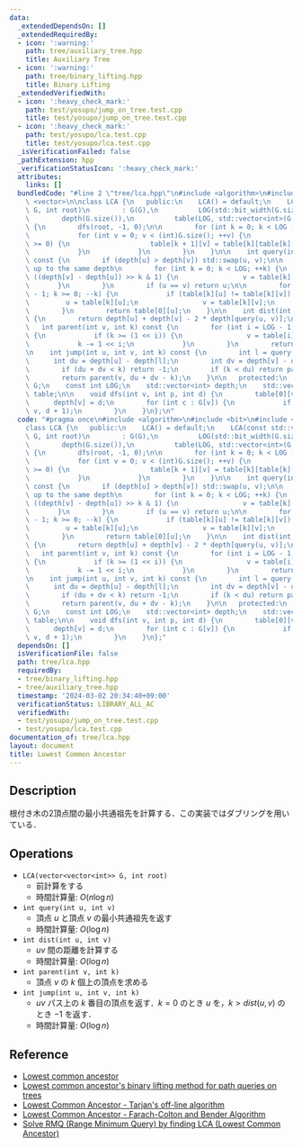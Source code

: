 ```yaml
---
data:
  _extendedDependsOn: []
  _extendedRequiredBy:
  - icon: ':warning:'
    path: tree/auxiliary_tree.hpp
    title: Auxiliary Tree
  - icon: ':warning:'
    path: tree/binary_lifting.hpp
    title: Binary Lifting
  _extendedVerifiedWith:
  - icon: ':heavy_check_mark:'
    path: test/yosupo/jump_on_tree.test.cpp
    title: test/yosupo/jump_on_tree.test.cpp
  - icon: ':heavy_check_mark:'
    path: test/yosupo/lca.test.cpp
    title: test/yosupo/lca.test.cpp
  _isVerificationFailed: false
  _pathExtension: hpp
  _verificationStatusIcon: ':heavy_check_mark:'
  attributes:
    links: []
  bundledCode: "#line 2 \"tree/lca.hpp\"\n#include <algorithm>\n#include <bit>\n#include\
    \ <vector>\n\nclass LCA {\n   public:\n    LCA() = default;\n    LCA(const std::vector<std::vector<int>>&\
    \ G, int root)\n        : G(G),\n          LOG(std::bit_width(G.size())),\n  \
    \        depth(G.size()),\n          table(LOG, std::vector<int>(G.size(), -1))\
    \ {\n        dfs(root, -1, 0);\n\n        for (int k = 0; k < LOG - 1; ++k) {\n\
    \            for (int v = 0; v < (int)G.size(); ++v) {\n                if (table[k][v]\
    \ >= 0) {\n                    table[k + 1][v] = table[k][table[k][v]];\n    \
    \            }\n            }\n        }\n    }\n\n    int query(int u, int v)\
    \ const {\n        if (depth[u] > depth[v]) std::swap(u, v);\n\n        // go\
    \ up to the same depth\n        for (int k = 0; k < LOG; ++k) {\n            if\
    \ ((depth[v] - depth[u]) >> k & 1) {\n                v = table[k][v];\n     \
    \       }\n        }\n        if (u == v) return u;\n\n        for (int k = LOG\
    \ - 1; k >= 0; --k) {\n            if (table[k][u] != table[k][v]) {\n       \
    \         u = table[k][u];\n                v = table[k][v];\n            }\n\
    \        }\n        return table[0][u];\n    }\n\n    int dist(int u, int v) const\
    \ {\n        return depth[u] + depth[v] - 2 * depth[query(u, v)];\n    }\n\n \
    \   int parent(int v, int k) const {\n        for (int i = LOG - 1; i >= 0; --i)\
    \ {\n            if (k >= (1 << i)) {\n                v = table[i][v];\n    \
    \            k -= 1 << i;\n            }\n        }\n        return v;\n    }\n\
    \n    int jump(int u, int v, int k) const {\n        int l = query(u, v);\n  \
    \      int du = depth[u] - depth[l];\n        int dv = depth[v] - depth[l];\n\
    \        if (du + dv < k) return -1;\n        if (k < du) return parent(u, k);\n\
    \        return parent(v, du + dv - k);\n    }\n\n   protected:\n    const std::vector<std::vector<int>>&\
    \ G;\n    const int LOG;\n    std::vector<int> depth;\n    std::vector<std::vector<int>>\
    \ table;\n\n    void dfs(int v, int p, int d) {\n        table[0][v] = p;\n  \
    \      depth[v] = d;\n        for (int c : G[v]) {\n            if (c != p) dfs(c,\
    \ v, d + 1);\n        }\n    }\n};\n"
  code: "#pragma once\n#include <algorithm>\n#include <bit>\n#include <vector>\n\n\
    class LCA {\n   public:\n    LCA() = default;\n    LCA(const std::vector<std::vector<int>>&\
    \ G, int root)\n        : G(G),\n          LOG(std::bit_width(G.size())),\n  \
    \        depth(G.size()),\n          table(LOG, std::vector<int>(G.size(), -1))\
    \ {\n        dfs(root, -1, 0);\n\n        for (int k = 0; k < LOG - 1; ++k) {\n\
    \            for (int v = 0; v < (int)G.size(); ++v) {\n                if (table[k][v]\
    \ >= 0) {\n                    table[k + 1][v] = table[k][table[k][v]];\n    \
    \            }\n            }\n        }\n    }\n\n    int query(int u, int v)\
    \ const {\n        if (depth[u] > depth[v]) std::swap(u, v);\n\n        // go\
    \ up to the same depth\n        for (int k = 0; k < LOG; ++k) {\n            if\
    \ ((depth[v] - depth[u]) >> k & 1) {\n                v = table[k][v];\n     \
    \       }\n        }\n        if (u == v) return u;\n\n        for (int k = LOG\
    \ - 1; k >= 0; --k) {\n            if (table[k][u] != table[k][v]) {\n       \
    \         u = table[k][u];\n                v = table[k][v];\n            }\n\
    \        }\n        return table[0][u];\n    }\n\n    int dist(int u, int v) const\
    \ {\n        return depth[u] + depth[v] - 2 * depth[query(u, v)];\n    }\n\n \
    \   int parent(int v, int k) const {\n        for (int i = LOG - 1; i >= 0; --i)\
    \ {\n            if (k >= (1 << i)) {\n                v = table[i][v];\n    \
    \            k -= 1 << i;\n            }\n        }\n        return v;\n    }\n\
    \n    int jump(int u, int v, int k) const {\n        int l = query(u, v);\n  \
    \      int du = depth[u] - depth[l];\n        int dv = depth[v] - depth[l];\n\
    \        if (du + dv < k) return -1;\n        if (k < du) return parent(u, k);\n\
    \        return parent(v, du + dv - k);\n    }\n\n   protected:\n    const std::vector<std::vector<int>>&\
    \ G;\n    const int LOG;\n    std::vector<int> depth;\n    std::vector<std::vector<int>>\
    \ table;\n\n    void dfs(int v, int p, int d) {\n        table[0][v] = p;\n  \
    \      depth[v] = d;\n        for (int c : G[v]) {\n            if (c != p) dfs(c,\
    \ v, d + 1);\n        }\n    }\n};"
  dependsOn: []
  isVerificationFile: false
  path: tree/lca.hpp
  requiredBy:
  - tree/binary_lifting.hpp
  - tree/auxiliary_tree.hpp
  timestamp: '2024-03-02 20:34:40+09:00'
  verificationStatus: LIBRARY_ALL_AC
  verifiedWith:
  - test/yosupo/jump_on_tree.test.cpp
  - test/yosupo/lca.test.cpp
documentation_of: tree/lca.hpp
layout: document
title: Lowest Common Ancestor
---
```


## Description

根付き木の2頂点間の最小共通祖先を計算する．この実装ではダブリングを用いている．

## Operations

- `LCA(vector<vector<int>> G, int root)`
    - 前計算をする
    - 時間計算量: $O(n\log n)$
- `int query(int u, int v)`
    - 頂点 $u$ と頂点 $v$ の最小共通祖先を返す
    - 時間計算量: $O(\log n)$
- `int dist(int u, int v)`
    - $uv$ 間の距離を計算する
    - 時間計算量: $O(\log n)$
- `int parent(int v, int k)`
    - 頂点 $v$ の $k$ 個上の頂点を求める
- `int jump(int u, int v, int k)`
    - $uv$ パス上の $k$ 番目の頂点を返す．$k=0$ のとき $u$ を，$k>dist(u,v)$ のとき $-1$ を返す．
    - 時間計算量: $O(\log n)$

## Reference

- [Lowest common ancestor](https://en.wikipedia.org/wiki/Lowest_common_ancestor)
- [Lowest common ancestor's binary lifting method for path queries on trees](https://codeforces.com/blog/entry/22325)
- [Lowest Common Ancestor - Tarjan's off-line algorithm](https://cp-algorithms.com/graph/lca_tarjan.html)
- [Lowest Common Ancestor - Farach-Colton and Bender Algorithm](https://cp-algorithms.com/graph/lca_farachcoltonbender.html)
- [Solve RMQ (Range Minimum Query) by finding LCA (Lowest Common Ancestor)](https://cp-algorithms.com/graph/rmq_linear.html)